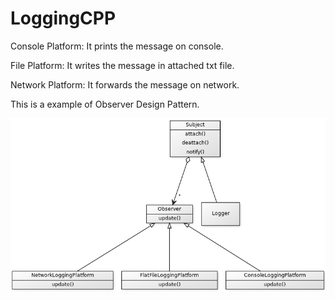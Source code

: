 # LoggingCPP

Console Platform:   It prints the message on console.

File Platform:   It writes the message in attached txt file.

Network Platform:   It forwards the message on network.

This is a example of Observer Design Pattern.

![picture](img/logger_class_diagram.png)